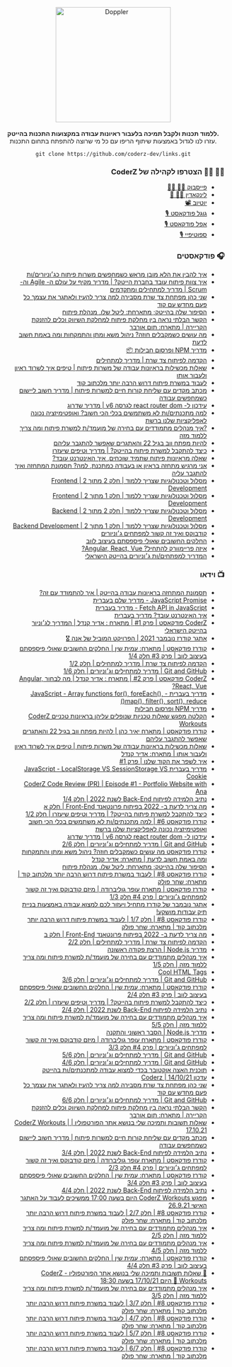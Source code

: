 <div align="center">	
	<p>	
      <div>	
				<img src="https://res.cloudinary.com/jolt/image/upload/v1638135054/coderz/logo_coderz.png" width="260"  alt="Doppler">	
			</div>	
      <br>
			<b>ללמוד תכנות ולקבל תמיכה בלעבור ראיונות עבודה במקצועות התכנות בהייטק.</b>	
			<div>עזרו לנו לגדול באמצעות שיתוף הריפו עם כל מי שרוצה להתפתח בתחום התכנות.</div>
<div style="width:400px;text-align:center;">

```
git clone https://github.com/coderz-dev/links.git
```

</div>
	</p>	
</div>

<div align="right" dir="rtl">

### 🙋‍♀️ 🙋‍♂️ הצטרפו לקהילה של CoderZ

- [פייסבוק 👨‍💻 👩‍💻](https://www.facebook.com/groups/coderzcommunity/)
- [לינקאדין 🦸‍♀️ 🦸](https://www.linkedin.com/groups/9094428/)
- [יוטיוב 📽](https://www.youtube.com/channel/UCDoCEPVz8DewTIxeRDLgyyQ/videos)
- [גוגל פודקאסט 🎙](https://podcasts.google.com/feed/aHR0cHM6Ly9mZWVkLnBvZGJlYW4uY29tL2NvZGVyei9mZWVkLnhtbA?sa=X&ved=2ahUKEwjjkszIhr30AhXfh_0HHU8aA6wQ9sEGegQIARAC)
- [אפל פודקאסט 🎙](https://podcasts.apple.com/il/podcast/coderz-podcast-%D7%A7%D7%95%D7%93%D7%A8%D7%96-%D7%A4%D7%95%D7%93%D7%A7%D7%90%D7%A1%D7%98/id1591245477)
- [ספוטיפיי 🎙](https://open.spotify.com/episode/2CfOtCEvqbEibWl3E07NuN)
</div>

<div align="right" dir="rtl">

### 🎧 פודקאסטים

- [איך להבין את הלא מובן מראש כשמחפשים משרות פיתוח כג׳וניורים/ות](https://podcasts.google.com/feed/aHR0cHM6Ly9mZWVkLnBvZGJlYW4uY29tL2NvZGVyei9mZWVkLnhtbA/episode/Y29kZXJ6LnBvZGJlYW4uY29tLzM3OTg0Y2Y4LWFiMDctMzAzNC1iZWM0LTliYTZkODNjMzE3OQ?sa=X&ved=0CAUQkfYCahcKEwjAp8DH9rz0AhUAAAAAHQAAAAAQQg)
- [איך צוות פיתוח עובד בחברת הייטק? | מדריך מקיף על עולם ה- Agile וה- Scrum | מדריך למתחילים ומתקדמים](https://podcasts.google.com/feed/aHR0cHM6Ly9mZWVkLnBvZGJlYW4uY29tL2NvZGVyei9mZWVkLnhtbA/episode/Y29kZXJ6LnBvZGJlYW4uY29tL2U2N2E1ODFiLTUyNTgtMzAyNS1iODk0LWIyOWUxZjAwOWNhMA?sa=X&ved=0CAUQkfYCahcKEwjAp8DH9rz0AhUAAAAAHQAAAAAQQg)
- [שני כהן מפתחת צד שרת מסבירה למה צריך להעיז ולאתגר את עצמך כל פעם מחדש עם קוד](https://podcasts.google.com/feed/aHR0cHM6Ly9mZWVkLnBvZGJlYW4uY29tL2NvZGVyei9mZWVkLnhtbA/episode/Y29kZXJ6LnBvZGJlYW4uY29tLzcxMDExMzlkLTcxM2QtMzdjMC1iZGU2LTQ1NzU0NDViNDhjZQ?sa=X&ved=0CAUQkfYCahcKEwjAp8DH9rz0AhUAAAAAHQAAAAAQQg)
- [הסיפור שלה בהייטק; מתארחת: ליטל שלו, מנהלת פיתוח](https://podcasts.google.com/feed/aHR0cHM6Ly9mZWVkLnBvZGJlYW4uY29tL2NvZGVyei9mZWVkLnhtbA/episode/Y29kZXJ6LnBvZGJlYW4uY29tLzQ0M2FlN2YxLTc4YzMtMzEyMy05ZDcxLTA1MGY1YjI5OTVkOQ?sa=X&ved=0CAUQkfYCahcKEwjAp8DH9rz0AhUAAAAAHQAAAAAQQg)
- [הקשר הבלתי נראה בין מחלקת פיתוח למחלקת השיווק וכלים להזנקת הקריירה | מתארח: תום אורבך](https://podcasts.google.com/feed/aHR0cHM6Ly9mZWVkLnBvZGJlYW4uY29tL2NvZGVyei9mZWVkLnhtbA/episode/Y29kZXJ6LnBvZGJlYW4uY29tLzAxNTY0ODdjLTVhMDMtMzU1MS1hZWYxLWY4NzRjZWQ2MWM3Yw?sa=X&ved=0CAUQkfYCahcKEwjAp8DH9rz0AhUAAAAAHQAAAAAQQg)
- [מה עושים כשמקבלים חוזה? ניהול משא ומתן והתמקחות ומה באמת חשוב לדעת](https://podcasts.google.com/feed/aHR0cHM6Ly9mZWVkLnBvZGJlYW4uY29tL2NvZGVyei9mZWVkLnhtbA/episode/Y29kZXJ6LnBvZGJlYW4uY29tL2Q5MDI4NGU0LWIxMTQtM2JlYS1iYjFjLTI2Nzg3ODY5YzdlOQ?sa=X&ved=0CAUQkfYCahcKEwjAp8DH9rz0AhUAAAAAHQAAAAAQQg)
- [מדריך NPM ופרסום חבילות 📦](https://podcasts.google.com/feed/aHR0cHM6Ly9mZWVkLnBvZGJlYW4uY29tL2NvZGVyei9mZWVkLnhtbA/episode/Y29kZXJ6LnBvZGJlYW4uY29tLzQ0MTk4NzUxLTk2ZjUtMzAwYi1hNWUyLTkxZWUzMDRjNTY3NA?sa=X&ved=0CAUQkfYCahcKEwjAp8DH9rz0AhUAAAAAHQAAAAAQQg)
- [הקדמה לפיתוח צד שרת | מדריך למתחילים](https://podcasts.google.com/feed/aHR0cHM6Ly9mZWVkLnBvZGJlYW4uY29tL2NvZGVyei9mZWVkLnhtbA/episode/Y29kZXJ6LnBvZGJlYW4uY29tLzgwMTY0NzAxLWQyNGYtMzIxOC1hMWMzLTdlOGM5ZTkzYmM1MQ?sa=X&ved=0CAUQkfYCahcKEwjAp8DH9rz0AhUAAAAAHQAAAAAQQg)
- [שאלות מכשילות בראיונות עבודה של משרות פיתוח | טיפים איך לשרוד ראיון ולעבור אותו](https://podcasts.google.com/feed/aHR0cHM6Ly9mZWVkLnBvZGJlYW4uY29tL2NvZGVyei9mZWVkLnhtbA/episode/Y29kZXJ6LnBvZGJlYW4uY29tLzI3Zjk5ZTc5LWVmNTUtM2IzNy04ZDRhLTA2YjZkMWI0NGJiMw?sa=X&ved=0CAUQkfYCahcKEwjAp8DH9rz0AhUAAAAAHQAAAAAQQg)
- [לעבוד במשרת פיתוח דרוש הרבה יותר מלכתוב קוד](https://podcasts.google.com/feed/aHR0cHM6Ly9mZWVkLnBvZGJlYW4uY29tL2NvZGVyei9mZWVkLnhtbA/episode/Y29kZXJ6LnBvZGJlYW4uY29tLzg5OTFiZjNiLTRkM2MtM2JhYS1hMDhjLWRiNTA4ZTgwMTM3Ng?sa=X&ved=0CAUQkfYCahcKEwjAp8DH9rz0AhUAAAAAHQAAAAAQQg)
- [מכתב מקדים עם שליחת קורות חיים למשרות פיתוח | מדריך חשוב ליישום כשמחפשים עבודה](https://podcasts.google.com/feed/aHR0cHM6Ly9mZWVkLnBvZGJlYW4uY29tL2NvZGVyei9mZWVkLnhtbA/episode/Y29kZXJ6LnBvZGJlYW4uY29tLzgxZmVlMDBiLWZjMjktMzk0NS1hZTZkLTRkNWUzMjVhMzRkZA?sa=X&ved=0CAUQkfYCahcKEwjAp8DH9rz0AhUAAAAAHQAAAAAQQg)
- [עידכון ל- react router dom לגרסה v6 | מדריך שדרוג](https://podcasts.google.com/feed/aHR0cHM6Ly9mZWVkLnBvZGJlYW4uY29tL2NvZGVyei9mZWVkLnhtbA/episode/Y29kZXJ6LnBvZGJlYW4uY29tL2ViMWE5MGY3LWU2MDMtMzY1YS05MDE5LWM4Yzc5NTc5MGE4MQ?sa=X&ved=0CAUQkfYCahcKEwjAp8DH9rz0AhUAAAAAHQAAAAAQQg)
- [למה מתכנתים/ות לא משתמשים בכלי הכי חשוב? ואופטימיזציה נכונה לאפליקציות שלנו ברשת](https://podcasts.google.com/feed/aHR0cHM6Ly9mZWVkLnBvZGJlYW4uY29tL2NvZGVyei9mZWVkLnhtbA/episode/Y29kZXJ6LnBvZGJlYW4uY29tL2QyZTJiYjM2LTFjYWItMzU2Yy04OTlhLTNlMTczMTgxNjNkYw?sa=X&ved=0CAUQkfYCahcKEwjAp8DH9rz0AhUAAAAAHQAAAAAQQg)
- [?איך מנהלים מתמודדים עם בחירה של מועמד/ת למשרת פיתוח ומה צריך ללמוד מזה](https://podcasts.google.com/feed/aHR0cHM6Ly9mZWVkLnBvZGJlYW4uY29tL2NvZGVyei9mZWVkLnhtbA/episode/Y29kZXJ6LnBvZGJlYW4uY29tLzA5ZGUwNjA3LWI5OTItMzgzOS1hZmNjLWJiNzU0MWY5MDBkOA?sa=X&ved=0CAUQkfYCahcKEwjAp8DH9rz0AhUAAAAAHQAAAAAQQg)
- [להיות מפתח ווב בגיל 22 והאתגרים שאפשר להתגבר עליהם](https://podcasts.google.com/feed/aHR0cHM6Ly9mZWVkLnBvZGJlYW4uY29tL2NvZGVyei9mZWVkLnhtbA/episode/Y29kZXJ6LnBvZGJlYW4uY29tLzI4ZjE1Njc4LTVjNzQtM2VlMC1iZmQ4LTc2NDEzZDEwNmVlOQ?sa=X&ved=0CAUQkfYCahcKEwjAp8DH9rz0AhUAAAAAHQAAAAAQQg)
- [כיצד להתקבל למשרת פיתוח בהייטק? | מדריך וטיפים שיעזרו](https://podcasts.google.com/feed/aHR0cHM6Ly9mZWVkLnBvZGJlYW4uY29tL2NvZGVyei9mZWVkLnhtbA/episode/Y29kZXJ6LnBvZGJlYW4uY29tL2YwNWE1OTg0LWI2MzYtMzEyMC04NTgxLWM4MjkzOThjZGU4Yg?sa=X&ved=0CAUQkfYCahcKEwjAp8DH9rz0AhUAAAAAHQAAAAAQQg)
- [שאלה מראיונות פיתוח שתמיד שוכחים, איך האינטרנט עובד?](https://podcasts.google.com/feed/aHR0cHM6Ly9mZWVkLnBvZGJlYW4uY29tL2NvZGVyei9mZWVkLnhtbA/episode/Y29kZXJ6LnBvZGJlYW4uY29tLzY1YmZmZjkwLTQ0ODQtM2FmYy1iMjA4LWM5N2NhMDc4N2UxNQ?sa=X&ved=0CAUQkfYCahcKEwjAp8DH9rz0AhUAAAAAHQAAAAAQQg)
- [אני מרגיש מתחזה בראיון או בעבודה כמתכנת, למה? תסמונת המתחזה ואיך להתגבר עליה](https://podcasts.google.com/feed/aHR0cHM6Ly9mZWVkLnBvZGJlYW4uY29tL2NvZGVyei9mZWVkLnhtbA/episode/Y29kZXJ6LnBvZGJlYW4uY29tLzQ5ZDM1NjgzLTFiMzYtMzQwYS1iNjI2LWNhMDc4NDgwOTdkMg?sa=X&ved=0CAUQkfYCahcKEwjAp8DH9rz0AhUAAAAAHQAAAAAQQg)
- [מסלול וטכנולוגיות שצריך ללמוד | חלק 2 מתוך 2 | Frontend Development](https://podcasts.google.com/feed/aHR0cHM6Ly9mZWVkLnBvZGJlYW4uY29tL2NvZGVyei9mZWVkLnhtbA/episode/Y29kZXJ6LnBvZGJlYW4uY29tLzY0MjA0ZGI2LWMzODMtM2MxZC1hMzM3LTIxOTBjYTcyNDNmMw?sa=X&ved=0CAUQkfYCahcKEwjAp8DH9rz0AhUAAAAAHQAAAAAQQg)
- [מסלול וטכנולוגיות שצריך ללמוד | חלק 1 מתוך 2 | Frontend Development](https://podcasts.google.com/feed/aHR0cHM6Ly9mZWVkLnBvZGJlYW4uY29tL2NvZGVyei9mZWVkLnhtbA/episode/Y29kZXJ6LnBvZGJlYW4uY29tLzIzYTY0ZTY0LTA1OTAtMzczNy1hMzZjLTc2NzFiOTcwMDQxZQ?sa=X&ved=0CAUQkfYCahcKEwjAp8DH9rz0AhUAAAAAHQAAAAAQQg)
- [מסלול וטכנולוגיות שצריך ללמוד | חלק 2 מתוך 2 | Backend Development](https://podcasts.google.com/feed/aHR0cHM6Ly9mZWVkLnBvZGJlYW4uY29tL2NvZGVyei9mZWVkLnhtbA/episode/Y29kZXJ6LnBvZGJlYW4uY29tLzAzYTM0NGI1LTQ3NDktM2Y5My04MTE1LTJkOWIzZGI3ZTY3OA?sa=X&ved=0CAUQkfYCahcKEwjAp8DH9rz0AhUAAAAAHQAAAAAQQg)
- [מסלול וטכנולוגיות שצריך ללמוד | חלק 1 מתוך 2 | Backend Development](https://podcasts.google.com/feed/aHR0cHM6Ly9mZWVkLnBvZGJlYW4uY29tL2NvZGVyei9mZWVkLnhtbA/episode/Y29kZXJ6LnBvZGJlYW4uY29tLzUyZDQ1MzczLWRmZGQtMzMyMy1hODZmLWUxMzMwNmEwZWM1Ng?sa=X&ved=0CAUQkfYCahcKEwjAp8DH9rz0AhUAAAAAHQAAAAAQQg)
- [קודבוקס ואיך זה קשור למפתחים ג׳וניורים](https://podcasts.google.com/feed/aHR0cHM6Ly9mZWVkLnBvZGJlYW4uY29tL2NvZGVyei9mZWVkLnhtbA/episode/Y29kZXJ6LnBvZGJlYW4uY29tL2FlMzYwYzUxLTM0MTQtMzkzMS05YWY1LWRmZmQyNjAwZWYyNA?sa=X&ved=0CAUQkfYCahcKEwjAp8DH9rz0AhUAAAAAHQAAAAAQQg)
- [החלקים החשובים שאולי פיספסתם בעיצוב לווב](https://podcasts.google.com/feed/aHR0cHM6Ly9mZWVkLnBvZGJlYW4uY29tL2NvZGVyei9mZWVkLnhtbA/episode/Y29kZXJ6LnBvZGJlYW4uY29tL2I1MTY5NGZmLWRlM2QtM2RlYS05N2UzLTllMjgxOTliZDZmYQ?sa=X&ved=0CAUQkfYCahcKEwjAp8DH9rz0AhUAAAAAHQAAAAAQQg)
- [איזה פריימוורק להתחיל? Angular, React, Vue?](https://podcasts.google.com/feed/aHR0cHM6Ly9mZWVkLnBvZGJlYW4uY29tL2NvZGVyei9mZWVkLnhtbA/episode/Y29kZXJ6LnBvZGJlYW4uY29tLzQzMDViNDNmLTM3NzAtMzc5Ni1hN2QyLTEzNzIyZDkyMTNhMA?sa=X&ved=0CAUQkfYCahcKEwjAp8DH9rz0AhUAAAAAHQAAAAAQQg)
- [המדריך למפתחים/ות ג׳וניורים בהייטק הישראלי](https://podcasts.google.com/feed/aHR0cHM6Ly9mZWVkLnBvZGJlYW4uY29tL2NvZGVyei9mZWVkLnhtbA/episode/Y29kZXJ6LnBvZGJlYW4uY29tLzVkMGE0Yzc4LWIwZTktM2E5MS1hZDJmLTZhZWIxMjY1YmY2Nw?sa=X&ved=0CAUQkfYCahcKEwjAp8DH9rz0AhUAAAAAHQAAAAAQQg)
</div>

<div align="right" dir="rtl">

### 📺 וידאו

- [תסמונת המתחזה בראיונות עבודה בהייטק | איך להתמודד עם זה?](https://www.youtube.com/watch?v=0K6ZJG5GuYY)
- [JavaScript Promise - מדריך שלם בעברית](https://www.youtube.com/watch?v=31u9DtccOEc)
- [Fetch API in JavaScript - מדריך בעברית](https://www.youtube.com/watch?v=5gdZSu9eFRg)
- [איך האינטרנט עובד? מדריך בעברית](https://www.youtube.com/watch?v=UJeBs0UK8lg)
- [CoderZ פודקאסט | פרק #1 | מתארח : אדיר קנדל | המדריך לג׳וניור בהייטק הישראלי](https://www.youtube.com/watch?v=1rTLriviA5A)
- [אתגר קודרז נובמבר 2021 | הפרויקט המוביל של אנה 🎖](https://www.youtube.com/watch?v=VzBlnOzSNe8)
- [קודרז פודקאסט | מתארח: עמית שין | החלקים החשובים שאולי פיספסתם בעיצוב לווב | פרק #3 חלק 1/4](https://www.youtube.com/watch?v=C0Oos5hg5nw)
- [הקדמה לפיתוח צד שרת | מדריך למתחילים | חלק 1/2](https://www.youtube.com/watch?v=eLhrLy-Zzes)
- [Git and GitHub | מדריך למתחילים וג׳וניורים | חלק 1/6](https://www.youtube.com/watch?v=VtjoExU11d4)
- [CoderZ פודקאסט | פרק #2 | מתארח : אדיר קנדל | מה לבחור Angular, React, Vue?](https://www.youtube.com/watch?v=9pwwNeXlG1A)
- [מדריך בעברית - JavaScript - Array functions for(), foreEach(), map(), filter(), sort(), reduce()](https://www.youtube.com/watch?v=pj9JZP0YUb0)
- [מדריך NPM ופרסום חבילות](https://www.youtube.com/watch?v=YP2EQGMJT48)
- [הקלטה מפגש שאלות טכניות שנופלים עליהן בראיונות טכניים CoderZ Workouts](https://www.youtube.com/watch?v=_q_B2xs_VXM)
- [קודרז פודקאסט | מתארח יאיר כהן | להיות מפתח ווב בגיל 22 והאתגרים שאפשר להתגבר עליהם](https://www.youtube.com/watch?v=O_y3YKLQKow)
- [שאלות מכשילות בראיונות עבודה של משרות פיתוח | טיפים איך לשרוד ראיון ולעבור אותו | מתארח: אדיר קנדל](https://www.youtube.com/watch?v=EWrW6yPWjFk)
- [איך לשפר את הקוד שלנו | פרק #1](https://www.youtube.com/watch?v=ZggTz7GCddU)
- [מדריך בעברית JavaScript - LocalStorage VS SessionStorage VS Cookie](https://www.youtube.com/watch?v=HeCEUmGBfJE)
- [CoderZ Code Review (PR) | Episode #1 - Portfolio Website with Ana](https://www.youtube.com/watch?v=J8rtKfwU7jA)
- [נתיב הלמידה לפיתוח Back-End לשנת 2022 | חלק 1/4](https://www.youtube.com/watch?v=8apWfcc4lXE)
- [מה צריך לדעת ב- 2022 בפיתוח פרונטאנד Front-End | חלק א](https://www.youtube.com/watch?v=dt2984bp-EY)
- [כיצד להתקבל למשרת פיתוח בהייטק? | מדריך וטיפים שיעזרו | חלק 1/2](https://www.youtube.com/watch?v=fIsjlJZ3XrQ)
- [קודרז פודקאסט #6 | למה מתכנתים/ות לא משתמשים בכלי הכי חשוב ואופטימיזציה נכונה לאפליקציות שלנו ברשת](https://www.youtube.com/watch?v=YlIf3KJVxHQ)
- [עידכון ל- react router dom לגרסה v6 | מדריך שדרוג](https://www.youtube.com/watch?v=CfXmQ3eMaZU)
- [Git and GitHub | מדריך למתחילים וג׳וניורים | חלק 2/6](https://www.youtube.com/watch?v=ZXRtnwZ2RiQ)
- [קודרז פודקאסט מה עושים כשמקבלים חוזה? ניהול משא ומתן והתמקחות ומה באמת חשוב לדעת | מתארח: אדיר קנדל](https://www.youtube.com/watch?v=RuF41y5Kp9Y)
- [הסיפור שלה בהייטק; מתארחת: ליטל שלו, מנהלת פיתוח](https://www.youtube.com/watch?v=zQPHmEP70DI)
- [קודרז פודקאסט #8 | לעבוד במשרת פיתוח דרוש הרבה יותר מלכתוב קוד | מתארח: שחר פולק](https://www.youtube.com/watch?v=6PliLNM2aUQ)
- [קודרז פודקאסט | מתארח עופר גוליברודה | מיזם קודבוקס ואיך זה קשור למפתחים ג׳וניורים | פרק #4 חלק 1/3](https://www.youtube.com/watch?v=JOB9yT0Q3CI)
- [אתגר נובמבר של קודרז מתחיל ויעזור לכם למצוא עבודה באמצעות בניית תיק עבודות מושקע!](https://www.youtube.com/watch?v=oCWlZSZqOdo)
- [קודרז פודקאסט #8 | חלק 1/7 | לעבוד במשרת פיתוח דרוש הרבה יותר מלכתוב קוד | מתארח: שחר פולק](https://www.youtube.com/watch?v=IrzsH1NDRb0)
- [מה צריך לדעת ב- 2022 בפיתוח פרונטאנד Front-End | חלק ב](https://www.youtube.com/watch?v=WNdckwnLVW8)
- [הקדמה לפיתוח צד שרת | מדריך למתחילים | חלק 2/2](https://www.youtube.com/watch?v=aEu6QsBh-8o)
- [מדריך Node.js | הרצת פקודה ראשונה](https://www.youtube.com/watch?v=as9m20lq3C8)
- [איך מנהלים מתמודדים עם בחירה של מועמד/ת למשרת פיתוח ומה צריך ללמוד מזה | חלק 1/5](https://www.youtube.com/watch?v=KDQngRGoNfw)
- [Cool HTML Tags](https://www.youtube.com/watch?v=EfEJg_Cw570)
- [Git and GitHub | מדריך למתחילים וג׳וניורים | חלק 3/6](https://www.youtube.com/watch?v=yOxNONblkb0)
- [קודרז פודקאסט | מתארח: עמית שין | החלקים החשובים שאולי פיספסתם בעיצוב לווב | פרק #3 חלק 2/4](https://www.youtube.com/watch?v=WdHkjevJeWU)
- [כיצד להתקבל למשרת פיתוח בהייטק? | מדריך וטיפים שיעזרו | חלק 2/2](https://www.youtube.com/watch?v=v7WK3ZYPwII)
- [נתיב הלמידה לפיתוח Back-End לשנת 2022 | חלק 2/4](https://www.youtube.com/watch?v=5CY7usNfEdc)
- [איך מנהלים מתמודדים עם בחירה של מועמד/ת למשרת פיתוח ומה צריך ללמוד מזה | חלק 5/5](https://www.youtube.com/watch?v=Vsm-tipEzFw)
- [מדריך Node.js | הסבר ראשוני והתקנה](https://www.youtube.com/watch?v=cqjMUjJ1k8E)
- [קודרז פודקאסט | מתארח עופר גוליברודה | מיזם קודבוקס ואיך זה קשור למפתחים ג׳וניורים | פרק #4 חלק 3/3](https://www.youtube.com/watch?v=-ajlRB9H-Lg)
- [Git and GitHub | מדריך למתחילים וג׳וניורים | חלק 5/6](https://www.youtube.com/watch?v=L6BfO-_SaBY)
- [Git and GitHub | מדריך למתחילים וג׳וניורים | חלק 4/6](https://www.youtube.com/watch?v=aiPAryg4nHA)
- [תוכנית האצה אוקטובר בכדי למצוא עבודה למתכנתים/ות בהייטק](https://www.youtube.com/watch?v=zV13IeBfAls)
- [עדכון Coderz | 14/10/21](https://www.youtube.com/watch?v=nvUt0D1H7g4)
- [שני כהן מפתחת צד שרת מסבירה למה צריך להעיז ולאתגר את עצמך כל פעם מחדש עם קוד](https://www.youtube.com/watch?v=6DpHul4Ed7E)
- [Git and GitHub | מדריך למתחילים וג׳וניורים | חלק 6/6](https://www.youtube.com/watch?v=RU_utoy4vo4)
- [הקשר הבלתי נראה בין מחלקת פיתוח למחלקת השיווק וכלים להזנקת הקריירה | מתארח: תום אורבך](https://www.youtube.com/watch?v=0n5KB9uwqkc)
- [שאלות תשובות ותמיכה שלי בנושא אתר הפורטפוליו | CoderZ Workouts | 17.10.21](https://www.youtube.com/watch?v=9ZHkkVkpJ-8)
- [מכתב מקדים עם שליחת קורות חיים למשרות פיתוח | מדריך חשוב ליישום כשמחפשים עבודה](https://www.youtube.com/watch?v=IWoIOTwa_Dg)
- [נתיב הלמידה לפיתוח Back-End לשנת 2022 | חלק 3/4](https://www.youtube.com/watch?v=VNr-J1_R2EM)
- [קודרז פודקאסט | מתארח עופר גוליברודה | מיזם קודבוקס ואיך זה קשור למפתחים ג׳וניורים | פרק #4 חלק 2/3](https://www.youtube.com/watch?v=BhoBhqyj7SE)
- [קודרז פודקאסט | מתארח: עמית שין | החלקים החשובים שאולי פיספסתם בעיצוב לווב | פרק #3 חלק 3/4](https://www.youtube.com/watch?v=8F_iyjuPbvY)
- [נתיב הלמידה לפיתוח Back-End לשנת 2022 | חלק 4/4](https://www.youtube.com/watch?v=YBPJoo5c760)
- [מפגש CoderZ Workouts היום בשעה 17:00 ממשיכים לעבוד על האתגר האישי 26.9.21](https://www.youtube.com/watch?v=4hv_R6lpHZ8)
- [קודרז פודקאסט #8 | חלק 2/7 | לעבוד במשרת פיתוח דרוש הרבה יותר מלכתוב קוד | מתארח: שחר פולק](https://www.youtube.com/watch?v=TnF1VJXcgfQ)
- [איך מנהלים מתמודדים עם בחירה של מועמד/ת למשרת פיתוח ומה צריך ללמוד מזה | חלק 2/5](https://www.youtube.com/watch?v=X78IR4F_1oM)
- [איך מנהלים מתמודדים עם בחירה של מועמד/ת למשרת פיתוח ומה צריך ללמוד מזה | חלק 4/5](https://www.youtube.com/watch?v=uPSrPkR4Opk)
- [קודרז פודקאסט | מתארח: עמית שין | החלקים החשובים שאולי פיספסתם בעיצוב לווב | פרק #3 חלק 4/4](https://www.youtube.com/watch?v=dcRQqMM0QvY)
- [🚀 שאלות תשובות ותמיכה שלי בנושא אתר הפורטפוליו - CoderZ Workouts 🚀 היום 17/10/21 בשעה 18:30](https://www.youtube.com/watch?v=ooGZeGqcnbg)
- [איך מנהלים מתמודדים עם בחירה של מועמד/ת למשרת פיתוח ומה צריך ללמוד מזה | חלק 3/5](https://www.youtube.com/watch?v=NjnWB58NHqA)
- [קודרז פודקאסט #8 | חלק 3/7 | לעבוד במשרת פיתוח דרוש הרבה יותר מלכתוב קוד | מתארח: שחר פולק](https://www.youtube.com/watch?v=Nz_61nlGrZo)
- [קודרז פודקאסט #8 | חלק 4/7 | לעבוד במשרת פיתוח דרוש הרבה יותר מלכתוב קוד | מתארח: שחר פולק](https://www.youtube.com/watch?v=hzlrOe684cM)
- [קודרז פודקאסט #8 | חלק 5/7 | לעבוד במשרת פיתוח דרוש הרבה יותר מלכתוב קוד | מתארח: שחר פולק](https://www.youtube.com/watch?v=ohbOjHaTTh0)
- [קודרז פודקאסט #8 | חלק 6/7 | לעבוד במשרת פיתוח דרוש הרבה יותר מלכתוב קוד | מתארח: שחר פולק](https://www.youtube.com/watch?v=Ym0vZG1ZXCE)
  </div>
